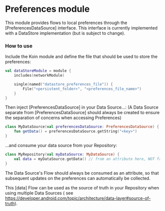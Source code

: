 # Preferences module

This module provides flows to local preferences through the [PreferencesDataSource] interface.
This interface is currently implemented with a DataStore implementation (but is subject to change).

### How to use

Include the Koin module and define the file that should be used to store the preferences:

```kotlin
val dataStoreModule = module {
    includes(networkModule)

    single(named("datastore_preferences_file")) {
        File("<persistent_folder>", "<preferences_file_name>")
    }
}
```

Then inject [PreferencesDataSource] in your Data Source...:
(A Data Source separate from [PreferencesDataSource] should always be created to ensure the
separation of concerns when accessing Preferences)

```kotlin
class MyDataSource(val preferencesDataSource: PreferencesDataSource) {
    fun getData() = preferencesDataSource.getString("<key>")
}
```

...and consume your data source from your Repository:

```kotlin
class MyRepository(val myDataSource: MyDataSource) {
    val data = myDataSource.getData() // from an attribute here, NOT from a method
}
```

The Data Source's Flow should always be consumed as an attribute, so that subsequent updates on the
preferences can automatically be collected.

This [data] Flow can be used as the source of truth in your Repository when using
multiple Data Sources (
see https://developer.android.com/topic/architecture/data-layer#source-of-truth).